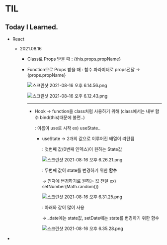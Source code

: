 # TIL

## Today I Learned.

- React
    - 2021.08.16
        - Class로 Props 받을 때 : {this.props.propName}
        - Function으로 Props 받을 때 : 함수 파라미터로 props전달 → {props.propName}

            ![스크린샷 2021-08-16 오후 6.14.56.png](TIL%203ec87a85bd3a401d9b7ad5ddcdd954b8/%E1%84%89%E1%85%B3%E1%84%8F%E1%85%B3%E1%84%85%E1%85%B5%E1%86%AB%E1%84%89%E1%85%A3%E1%86%BA_2021-08-16_%E1%84%8B%E1%85%A9%E1%84%92%E1%85%AE_6.14.56.png)

            ![스크린샷 2021-08-16 오후 6.12.43.png](TIL%203ec87a85bd3a401d9b7ad5ddcdd954b8/%E1%84%89%E1%85%B3%E1%84%8F%E1%85%B3%E1%84%85%E1%85%B5%E1%86%AB%E1%84%89%E1%85%A3%E1%86%BA_2021-08-16_%E1%84%8B%E1%85%A9%E1%84%92%E1%85%AE_6.12.43.png)

            ---

            - Hook → function을 class처럼 사용하기 위해 (class에서는 내부 함수 bind(this)때문에 불편..)

                : 이름이 use로 시작 ex) useState..

                - useState → 2개의 값으로 이루어진 배열이 리턴됨

                    : 첫번째 값(0번째 인덱스)이 원하는 State값

                    ![스크린샷 2021-08-16 오후 6.26.21.png](TIL%203ec87a85bd3a401d9b7ad5ddcdd954b8/%E1%84%89%E1%85%B3%E1%84%8F%E1%85%B3%E1%84%85%E1%85%B5%E1%86%AB%E1%84%89%E1%85%A3%E1%86%BA_2021-08-16_%E1%84%8B%E1%85%A9%E1%84%92%E1%85%AE_6.26.21.png)

                    : 두번째 값이 state를 변경하기 위한 **함수** 

                    → 인자에 변경하기로 원하는 값 전달 ex) setNumber(Math.random())

                    ![스크린샷 2021-08-16 오후 6.31.25.png](TIL%203ec87a85bd3a401d9b7ad5ddcdd954b8/%E1%84%89%E1%85%B3%E1%84%8F%E1%85%B3%E1%84%85%E1%85%B5%E1%86%AB%E1%84%89%E1%85%A3%E1%86%BA_2021-08-16_%E1%84%8B%E1%85%A9%E1%84%92%E1%85%AE_6.31.25.png)

                    : 아래와 같이 많이 사용

                    → _date에는 state값, setDate에는 state를 변경하기 위한 함수

                    ![스크린샷 2021-08-16 오후 6.35.28.png](TIL%203ec87a85bd3a401d9b7ad5ddcdd954b8/%E1%84%89%E1%85%B3%E1%84%8F%E1%85%B3%E1%84%85%E1%85%B5%E1%86%AB%E1%84%89%E1%85%A3%E1%86%BA_2021-08-16_%E1%84%8B%E1%85%A9%E1%84%92%E1%85%AE_6.35.28.png)

-
